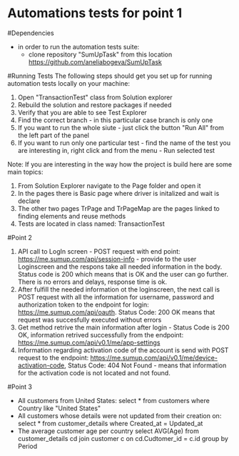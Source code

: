 # Automations tests for point 1

#Dependencies
- in order to run the automation tests suite:
	- clone repository "SumUpTask" from this location https://github.com/aneliabogeva/SumUpTask	

#Running Tests 
The following steps should get you set up for running automation tests locally on your machine:

1. Open "TransactionTest" class from Solution explorer
2. Rebuild the solution and restore packages if needed
3. Verify that you are able to see Test Explorer
4. Find the correct branch - in this particular case branch is only one
5. If you want to run the whole siute - just click the button "Run All" from the left part of the panel 
6. If you want to run only one particular test - find the name of the test you are interesting in, right click and from the menu - Run selected test

Note: If you are interesting in the way how the project is build here are some main topics:
1. From Solution Explorer navigate to the Page folder and open it
2. In the pages there is Basic page where driver is initalized and wait is declare
3. The other two pages TrPage and TrPageMap are the pages linked to finding elements and reuse methods
4. Tests are located in class named: TransactionTest

#Point 2
1. API call to LogIn screen - POST request with end point: https://me.sumup.com/api/session-info - provide to the user Loginscreen and the respons take all needed information in the body. Status code is 200 which means that is OK and the user can go further. There is no errors and delays, response time is ok. 
2. After fulfill the needed information ot the loginscreen, the next call is POST request with all the information for username, password and authorization token to the endpoint for login: https://me.sumup.com/api/oauth. Status Code: 200 OK means that request was succesfully executed without errors
3. Get method retrive the main information after login - Status Code is 200 OK, information retrived successfully from the endpoint: https://me.sumup.com/api/v0.1/me/app-settings
4. Information regarding activation code of the account is send with POST request to the endpoint: https://me.sumup.com/api/v0.1/me/device-activation-code, Status Code: 404 Not Found - means that information for the activation code is not located and not found. 

#Point 3
- All customers from United States:
	  select * from customers where Country like "United States"
- All customers whose details were not updated from their creation on:
	  select * from customer_details where Created_at = Updated_at
- The average customer age per country
	  select AVG(Age) from customer_details cd
	  join customer c on cd.Cudtomer_id = c.id
	  group by Period
